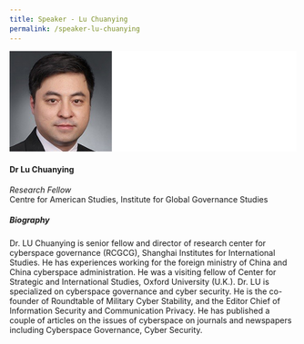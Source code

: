 ```yaml
---
title: Speaker - Lu Chuanying
permalink: /speaker-lu-chuanying
---
```


![Lu Chuanying](/images/speakers/Lu-Chuanying.jpg)

#### **Dr Lu Chuanying**

*Research Fellow*  
Centre for American Studies, Institute for Global Governance Studies

##### **Biography**

Dr. LU Chuanying is  senior fellow and director of research center for cyberspace governance (RCGCG), Shanghai Institutes for International Studies. He has experiences working for the foreign ministry of China and China cyberspace administration. He was a visiting fellow of Center for Strategic and International Studies, Oxford University (U.K.). Dr. LU is specialized on cyberspace governance and cyber security. He is the co-founder of Roundtable of Military Cyber Stability, and the Editor Chief of Information Security and Communication Privacy. He has published a couple of articles on the issues of cyberspace on journals and newspapers including Cyberspace Governance, Cyber Security.